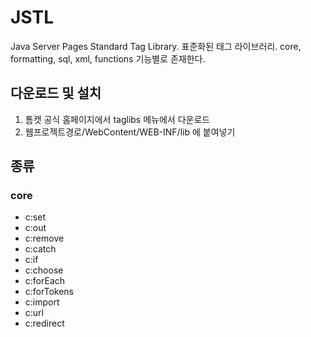 # JSTL
Java Server Pages Standard Tag Library. 표준화된 태그 라이브러리. core, formatting, sql, xml, functions 기능별로 존재한다.

## 다운로드 및 설치
1. 톰캣 공식 홈페이지에서 taglibs 메뉴에서 다운로드
2. 웹프로젝트경로/WebContent/WEB-INF/lib 에 붙여넣기

## 종류
### core
- c:set
- c:out
- c:remove
- c:catch
- c:if
- c:choose
- c:forEach
- c:forTokens
- c:import
- c:url
- c:redirect
